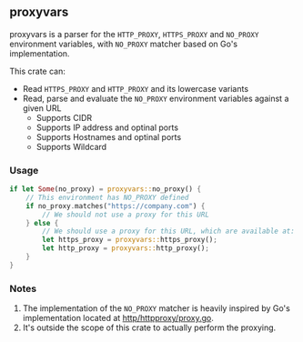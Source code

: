 ## proxyvars

proxyvars is a parser for the `HTTP_PROXY`, `HTTPS_PROXY` and `NO_PROXY` environment variables, with `NO_PROXY` matcher based on Go's implementation.

This crate can:

- Read `HTTPS_PROXY` and `HTTP_PROXY` and its lowercase variants
- Read, parse and evaluate the `NO_PROXY` environment variables against a given URL
    - Supports CIDR
    - Supports IP address and optinal ports
    - Supports Hostnames and optinal ports
    - Supports Wildcard

### Usage

```rust
if let Some(no_proxy) = proxyvars::no_proxy() {
    // This environment has NO_PROXY defined
    if no_proxy.matches("https://company.com") {
        // We should not use a proxy for this URL
    } else {
        // We should use a proxy for this URL, which are available at:
        let https_proxy = proxyvars::https_proxy();
        let http_proxy = proxyvars::http_proxy();
    }
}
```

### Notes

1. The implementation of the `NO_PROXY` matcher is heavily inspired by Go's implementation located at [http/httpproxy/proxy.go](https://github.com/golang/net/blob/master/http/httpproxy/proxy.go).
2. It's outside the scope of this crate to actually perform the proxying.
